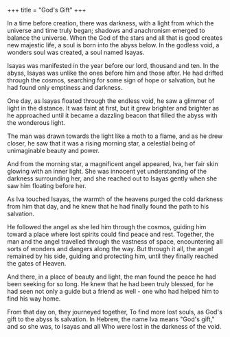 +++
title = "God's Gift"
+++

In a time before creation, there was darkness, with a light from which the universe and time truly began; shadows and anachronism emerged to balance the universe. When the God of the stars and all that is good creates new majestic life, a soul is born into the abyss below. In the godless void, a wonders soul was created, a soul named Isayas.

Isayas was manifested in the year before our lord, thousand and ten. In the abyss, Isayas was unlike the ones before him and those after. He had drifted through the cosmos, searching for some sign of hope or salvation, but he had found only emptiness and darkness.

One day, as Isayas floated through the endless void, he saw a glimmer of light in the distance. It was faint at first, but it grew brighter and brighter as he approached until it became a dazzling beacon that filled the abyss with the wonderous light.

The man was drawn towards the light like a moth to a flame, and as he drew closer, he saw that it was a rising morning star, a celestial being of unimaginable beauty and power.

And from the morning star, a magnificent angel appeared, Iva, her fair skin glowing with an inner light. She was innocent yet understanding of the darkness surrounding her, and she reached out to Isayas gently when she saw him floating before her.

As Iva touched Isayas, the warmth of the heavens purged the cold darkness from him that day, and he knew that he had finally found the path to his salvation.

He followed the angel as she led him through the cosmos, guiding him toward a place where lost spirits could find peace and rest.
Together, the man and the angel travelled through the vastness of space, encountering all sorts of wonders and dangers along the way. But through it all, the angel remained by his side, guiding and protecting him, until they finally reached the gates of Heaven.


And there, in a place of beauty and light, the man found the peace he had been seeking for so long. He knew that he had been truly blessed, for he had seen not only a guide but a friend as well - one who had helped him to find his way home.

From that day on, they journeyed together, To find more lost souls, as God's gift to the abyss Is salvation. In Hebrew, the name Iva means "God's gift," and so she was, to Isayas and all Who were lost in the darkness of the void.